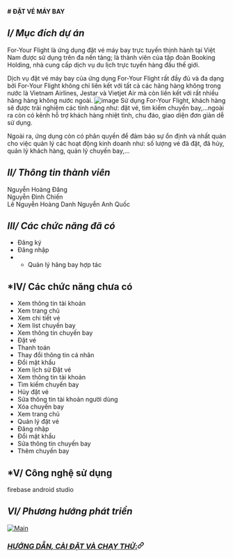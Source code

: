 **# ĐẶT VÉ MÁY BAY**
## *I/ Mục đích dự án*

   For-Your Flight là ứng dụng đặt vé máy bay trực tuyến thịnh hành tại Việt Nam được sử dụng trên đa nền tảng; là thành viên của tập đoàn Booking Holding, nhà cung cấp dịch vụ du lịch trực tuyến hàng đầu thế giới.

Dịch vụ đặt vé máy bay của ứng dụng For-Your Flight rất đầy đủ và đa dạng bởi For-Your Flight không chỉ liên kết với tất cả các hãng hàng không trong nước là Vietnam Airlines, Jestar và Vietjet Air mà còn liên kết với
rất nhiều hãng hàng không nước ngoài.
![image](https://github.com/AnhQuoc203/Nhom6_DatVeMayBay_T5_Ca3/assets/147131092/72b418fe-49a1-4736-b4d5-914f7581e92c)
Sử dụng For-Your Flight, khách hàng sẽ được trải nghiệm các tính năng như: đặt vé, tìm kiếm chuyến bay,...ngoài ra còn có kênh hỗ trợ khách hàng nhiệt tình, chu đáo, giao diện đơn giản dễ sử dụng.

Ngoài ra, ứng dụng còn có phân quyền để đảm bảo sự ổn định và nhất quán cho việc quản lý các hoạt động kinh doanh như: số lượng vé đã đặt, đã hủy, quản lý khách hàng, quản lý chuyến bay,...

## *II/ Thông tin thành viên*
 Nguyễn Hoàng Đăng  
 Nguyễn Đình Chiến  
 Lê Nguyễn Hoàng Danh 
 Nguyễn Anh Quốc 
## *III/ Các chức năng đã có*
- Đăng ký
- Đăng nhập
- - Quản lý hãng bay hợp tác
## *IV/ Các chức năng chưa có
- Xem thông tin tài khoản
- Xem trang chủ
- Xem chi tiết vé
- Xem list chuyến bay
- Xem thông tin chuyến bay
- Đặt vé
- Thanh toán 
- Thay đổi thông tin cá nhân
- Đổi mật khẩu
- Xem lịch sử Đặt vé
- Xem thông tin tài khoản
- Tìm kiếm chuyến bay
- Hủy đặt vé
- Sửa thông tin tài khoản người dùng
- Xóa chuyến bay
- Xem trang chủ
- Quản lý đặt vé
- Đăng nhập
- Đổi mật khẩu
- Sửa thông tin chuyến bay
- Thêm chuyến bay
## *V/ Công nghệ sử dụng
firebase
android
studio
## *VI/ Phương hướng phát triển*


<a target="_blank" rel="noopener noreferrer" href="/HoangTran0410/SmartPhone_Store_Manage_Java/blob/master/screenshots/main.png"><img src="![image](https://github.com/AnhQuoc203/Nhom6_DatVeMayBay_T5_Ca3/assets/139346999/09d2e0ea-417a-4c1a-94ae-4e06de58fc46)
" alt="Main" style="max-width: 100%;"></a>


<h3 tabindex="-1" id="user-content-hướng-dẫn-cài-đặt-và-chạy-thử" dir="auto"><a class="heading-link" href="#hướng-dẫn-cài-đặt-và-chạy-thử"><em>HƯỚNG DẪN, CÀI ĐẶT VÀ CHẠY THỬ</em>:<svg class="octicon octicon-link" viewBox="0 0 16 16" version="1.1" width="16" height="16" aria-hidden="true"><path d="m7.775 3.275 1.25-1.25a3.5 3.5 0 1 1 4.95 4.95l-2.5 2.5a3.5 3.5 0 0 1-4.95 0 .751.751 0 0 1 .018-1.042.751.751 0 0 1 1.042-.018 1.998 1.998 0 0 0 2.83 0l2.5-2.5a2.002 2.002 0 0 0-2.83-2.83l-1.25 1.25a.751.751 0 0 1-1.042-.018.751.751 0 0 1-.018-1.042Zm-4.69 9.64a1.998 1.998 0 0 0 2.83 0l1.25-1.25a.751.751 0 0 1 1.042.018.751.751 0 0 1 .018 1.042l-1.25 1.25a3.5 3.5 0 1 1-4.95-4.95l2.5-2.5a3.5 3.5 0 0 1 4.95 0 .751.751 0 0 1-.018 1.042.751.751 0 0 1-1.042.018 1.998 1.998 0 0 0-2.83 0l-2.5 2.5a1.998 1.998 0 0 0 0 2.83Z"></path></svg></a></h3>








